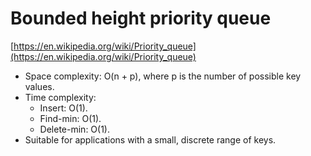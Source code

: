 # Bounded height priority queue

[https://en.wikipedia.org/wiki/Priority_queue](https://en.wikipedia.org/wiki/Priority_queue)

* Space complexity: O(n + p), where p is the number of possible key values.
* Time complexity:
    * Insert: O(1).
    * Find-min: O(1).
    * Delete-min: O(1).
* Suitable for applications with a small, discrete range of keys.
